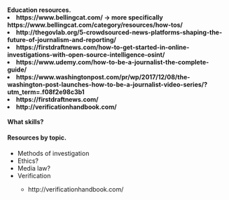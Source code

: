 <h4>Education resources.</h4)
<ul>
  <li>https://www.bellingcat.com/ -> more specifically https://www.bellingcat.com/category/resources/how-tos/</li>
  <li>http://thegovlab.org/5-crowdsourced-news-platforms-shaping-the-future-of-journalism-and-reporting/</li>
  <li>https://firstdraftnews.com/how-to-get-started-in-online-investigations-with-open-source-intelligence-osint/</li>
  <li>https://www.udemy.com/how-to-be-a-journalist-the-complete-guide/</li>
  <li>https://www.washingtonpost.com/pr/wp/2017/12/08/the-washington-post-launches-how-to-be-a-journalist-video-series/?utm_term=.f08f2e98c3b1</li>
  <li>https://firstdraftnews.com/</li>
  <li>http://verificationhandbook.com/</li>
</ul>

<br/>
What skills?
<h4>Resources by topic.</h4>
<ul>
  <li>Methods of investigation</li>
  <li>Ethics?</li> 
  <li>Media law?</li>
  
  <li>Verification</li> 
    <ul>
      <li>http://verificationhandbook.com/</li>
    </ul>
</ul>
